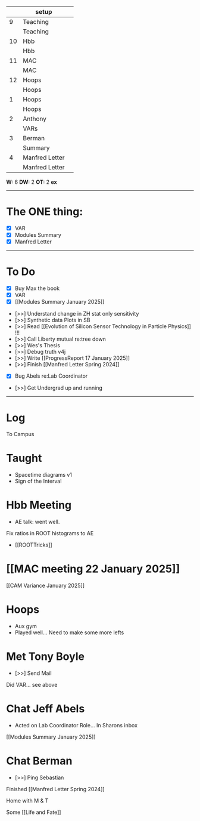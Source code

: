 
|     | setup          |     |
| --- | -------------- | --- |
| 9   | Teaching       |     |
|     | Teaching       |     |
| 10  | Hbb            |     |
|     | Hbb            |     |
| 11  | MAC            |     |
|     | MAC            |     |
| 12  | Hoops          |     |
|     | Hoops          |     |
| 1   | Hoops          |     |
|     | Hoops          |     |
| 2   | Anthony        |     |
|     | VARs           |     |
| 3   | Berman         |     |
|     | Summary        |     |
| 4   | Manfred Letter |     |
|     | Manfred Letter |     |

**W:** 6 
**DW:** 2
**OT:** 2
**ex** 

---
# The ONE thing: 
- [x] VAR 
- [x] Modules Summary
- [x] Manfred Letter

---
# To Do

- [x] Buy Max the book 
- [x] VAR
- [x] [[Modules Summary January 2025]]
- [>>] Understand change in ZH stat only sensitivity 
- [>>] Synthetic data Plots in SB 
- [>>] Read [[Evolution of Silicon Sensor Technology in Particle Physics]] !!!
- [>>] Call Liberty mutual re:tree down
- [>>] Wes's Thesis
- [>>] Debug truth v4j
- [>>] Write  [[ProgressReport 17 January 2025]]
- [>>] Finish [[Manfred Letter Spring 2024]]
- [x] Bug Abels re:Lab Coordinator
- [>>] Get Undergrad up and running

---

# Log

To Campus

# Taught 
- Spacetime diagrams v1
- Sign of the Interval

# Hbb Meeting
- AE talk: went well. 

Fix ratios in ROOT histograms to AE 
- [[ROOTTricks]]


# [[MAC meeting 22 January 2025]]


[[CAM Variance January 2025]]


# Hoops 
- Aux gym
- Played well... Need to make some more lefts 

# Met Tony Boyle
- [>>] Send Mail

Did VAR... see above

# Chat Jeff Abels
- Acted on Lab Coordinator Role... In Sharons inbox

[[Modules Summary January 2025]]

# Chat Berman
  - [>>] Ping Sebastian 

Finished [[Manfred Letter Spring 2024]]

Home with M & T 

Some [[Life and Fate]]


